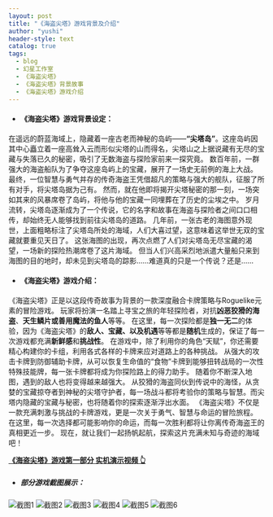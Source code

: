 ```yaml
---
layout: post
title: "《海盗尖塔》游戏背景及介绍"
author: "yushi"
header-style: text
catalog: true
tags:
  - blog
  - 幻星工作室
  - 《海盗尖塔》
  - 《海盗尖塔》背景故事
  - 《海盗尖塔》游戏介绍
---
```


- #### 《海盗尖塔》游戏背景设定：
在遥远的蔚蓝海域上，隐藏着一座古老而神秘的岛屿——**“尖塔岛”**。这座岛屿因其中心矗立着一座高耸入云而形似尖塔的山而得名，尖塔山之上据说藏有无尽的宝藏与失落已久的秘密，吸引了无数海盗与探险家前来一探究竟。
数百年前，一群强大的海盗船队为了争夺这座岛屿上的宝藏，展开了一场史无前例的海上大战。
最终，一位智慧与勇气并存的传奇海盗王凭借超凡的策略与强大的舰队，征服了所有对手，将尖塔岛据为己有。
然而，就在他即将揭开尖塔秘密的那一刻，一场突如其来的风暴席卷了岛屿，将他与他的宝藏一同埋葬在了历史的尘埃之中。
岁月流转，尖塔岛逐渐成为了一个传说，它的名字和故事在海盗与探险者之间口口相传，却始终无人能够找到前往尖塔岛的道路。
几年前，一张古老的海图意外现世，上面粗略标注了尖塔岛所处的海域，人们大喜过望，这意味着这举世无双的宝藏就要重见天日了。	
这张海图的出现，再次点燃了人们对尖塔岛无尽宝藏的渴望，一场新的探险热潮席卷了这片海域。
但当人们兴高采烈地派遣大量船只来到海图的目的地时，却未见到尖塔岛的踪影……难道真的只是一个传说？还是……

- #### 《海盗尖塔》游戏介绍：
《海盗尖塔》正是以这段传奇故事为背景的一款深度融合卡牌策略与Roguelike元素的冒险游戏。
玩家将扮演一名踏上寻宝之旅的年轻探险者，对抗**凶恶狡猾的海盗**、**天生鳞片或善用魔法的鱼人**等等。
在这里，每一次探险都是**独一无二**的体验，因为《海盗尖塔》的**敌人、宝藏、以及机遇**等等都是**随机**生成的，保证了每一次游戏都充满**新鲜感**和**挑战性**。
在游戏中，除了利用你的角色“天赋”，你还需要精心构建你的卡组，利用各式各样的卡牌来应对道路上的各种挑战。
从强大的攻击卡牌到防御辅助卡牌，从可以恢复生命值的“食物”卡牌到能够扭转战局的一次性特殊技能牌，每一张卡牌都将成为你探险路上的得力助手。
随着你不断深入地图，遇到的敌人也将变得越来越强大。
从狡猾的海盗同伙到传说中的海怪，从贪婪的宝藏掠夺者到神秘的尖塔守护者，每一场战斗都将考验你的策略与智慧。而尖塔内隐藏的宝藏与秘密，也将随着你的探索逐渐浮出水面。
《海盗尖塔》不仅是一款充满刺激与挑战的卡牌游戏，更是一次关于勇气、智慧与命运的冒险旅程。
在这里，每一次选择都可能影响你的命运，而每一次胜利都将让你离传奇海盗王的真相更近一步。
现在，就让我们一起扬帆起航，探索这片充满未知与奇迹的海域吧！

**[《海盗尖塔》游戏第一部分 实机演示视频 👆](https://www.bilibili.com/video/BV1scsxevEzG/?spm_id_from=333.999.0.0&vd_source=aaae2859daad2f1fcd06dde5abb72fb6)**

- ##### 部分游戏截图展示：
![截图1](img/游戏截图1)
![截图2](img/游戏截图2)
![截图3](img/游戏截图3)
![截图4](img/游戏截图4)
![截图5](img/游戏截图5)
![截图6](img/游戏截图6)